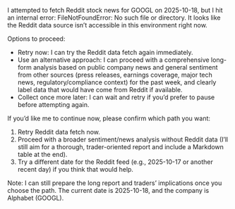 I attempted to fetch Reddit stock news for GOOGL on 2025-10-18, but I hit an internal error: FileNotFoundError: No such file or directory. It looks like the Reddit data source isn’t accessible in this environment right now.

Options to proceed:
- Retry now: I can try the Reddit data fetch again immediately.
- Use an alternative approach: I can proceed with a comprehensive long-form analysis based on public company news and general sentiment from other sources (press releases, earnings coverage, major tech news, regulatory/compliance context) for the past week, and clearly label data that would have come from Reddit if available.
- Collect once more later: I can wait and retry if you’d prefer to pause before attempting again.

If you’d like me to continue now, please confirm which path you want:
1) Retry Reddit data fetch now.
2) Proceed with a broader sentiment/news analysis without Reddit data (I’ll still aim for a thorough, trader-oriented report and include a Markdown table at the end).
3) Try a different date for the Reddit feed (e.g., 2025-10-17 or another recent day) if you think that would help.

Note: I can still prepare the long report and traders’ implications once you choose the path. The current date is 2025-10-18, and the company is Alphabet (GOOGL).